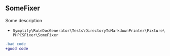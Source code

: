 ## SomeFixer

Some description

- `Symplify\RuleDocGenerator\Tests\DirectoryToMarkdownPrinter\Fixture\PHPCSFixer\SomeFixer`

```diff
-bad code
+good code
```

<br>

